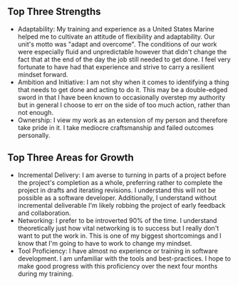 ## Top Three Strengths
- Adaptability: My training and experience as a United States Marine helped me to cultivate an attitude of flexibility and adaptability.  Our unit's motto was "adapt and overcome".  The conditions of our work were especially fluid and unpredictable however that didn't change the fact that at the end of the day the job still needed to get done.  I feel very fortunate to have had that experience and strive to carry a resilient mindset forward.
- Ambition and Initiative: I am not shy when it comes to identifying a thing that needs to get done and acting to do it.  This may be a double-edged sword in that I have been known to occasionally overstep my authority but in general I choose to err on the side of too much action, rather than not enough.
- Ownership: I view my work as an extension of my person and therefore take pride in it.  I take mediocre craftsmanship and failed outcomes personally.


## Top Three Areas for Growth
- Incremental Delivery: I am averse to turning in parts of a project before the project's completion as a whole, preferring rather to complete the project in drafts and iterating revisions.  I understand this will not be possible as a software developer.  Additionally, I understand without incremental deliverable I'm likely robbing the project of early feedback and collaboration. 
- Networking: I prefer to be introverted 90% of the time.  I understand theoretically just how vital networking is to success but I really don't want to put the work in.  This is one of my biggest shortcomings and I know that I'm going to have to work to change my mindset.
- Tool Proficiency: I have almost no experience or training in software development.  I am unfamiliar with the tools and best-practices.  I hope to make good progress with this proficiency over the next four months during my training.
